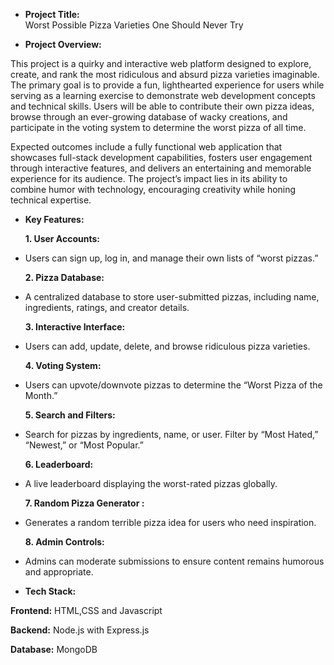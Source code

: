 * **Project Title:**  
Worst Possible Pizza Varieties One Should Never Try

* **Project Overview:** 

This project is a quirky and interactive web platform designed to explore, create, and rank the most ridiculous and absurd pizza varieties imaginable. The primary goal is to provide a fun, lighthearted experience for users while serving as a learning exercise to demonstrate web development concepts and technical skills. Users will be able to contribute their own pizza ideas, browse through an ever-growing database of wacky creations, and participate in the voting system to determine the worst pizza of all time.

Expected outcomes include a fully functional web application that showcases full-stack development capabilities, fosters user engagement through interactive features, and delivers an entertaining and memorable experience for its audience. The project’s impact lies in its ability to combine humor with technology, encouraging creativity while honing technical expertise.

* **Key Features:**

  **1. User Accounts:**
*  Users can sign up, log in, and manage their own lists of “worst pizzas.”

   **2. Pizza Database:**
* A centralized database to store user-submitted pizzas, including name, ingredients, ratings, and creator details.

  **3. Interactive Interface:**

* Users can add, update, delete, and browse ridiculous pizza varieties.

  **4. Voting System:**

* Users can upvote/downvote pizzas to determine the “Worst Pizza of the Month.”

  **5. Search and Filters:**

* Search for pizzas by ingredients, name, or user.
Filter by “Most Hated,” “Newest,” or “Most Popular.”

  **6. Leaderboard:**

* A live leaderboard displaying the worst-rated pizzas globally.

  **7. Random Pizza Generator :**

* Generates a random terrible pizza idea for users who need inspiration.

  **8. Admin Controls:**

* Admins can moderate submissions to ensure content remains humorous and appropriate.

* **Tech Stack:**

**Frontend:** HTML,CSS and Javascript

**Backend:** Node.js with Express.js

**Database:** MongoDB
